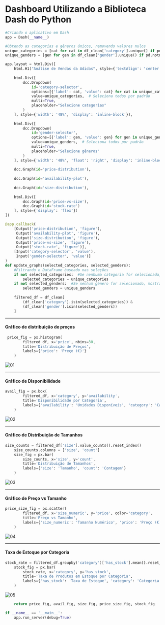 # Dashboard Utilizando a Biblioteca Dash do Python

```python
#Criando o aplicativo em Dash
app = Dash(__name__)

#Obtendo as categorias e gêneros únicos, removendo valores nulos
unique_categories = [cat for cat in df_clean['category'].unique() if pd.notnull(cat)]
unique_genders = [gen for gen in df_clean['gender'].unique() if pd.notnull(gen)]

app.layout = html.Div([
    html.H1("Análise de Vendas da Adidas", style={'textAlign': 'center', 'color':'yellow'}),
    
    html.Div([
        dcc.Dropdown(
            id='category-selector',
            options=[{'label': cat, 'value': cat} for cat in unique_categories],
            value=unique_categories,  # Seleciona todos por padrão
            multi=True,
            placeholder="Selecione categorias"
        )
    ], style={'width': '48%', 'display': 'inline-block'}),
    
    html.Div([
        dcc.Dropdown(
            id='gender-selector',
            options=[{'label': gen, 'value': gen} for gen in unique_genders],
            value=unique_genders,  # Seleciona todos por padrão
            multi=True,
            placeholder="Selecione gêneros"
        )
    ], style={'width': '48%', 'float': 'right', 'display': 'inline-block'}),
    
    dcc.Graph(id='price-distribution'),
    
    dcc.Graph(id='availability-plot'),
    
    dcc.Graph(id='size-distribution'),
    
    html.Div([
        dcc.Graph(id='price-vs-size'),
        dcc.Graph(id='stock-rate')
    ], style={'display': 'flex'})
])

@app.callback(
    [Output('price-distribution', 'figure'),
     Output('availability-plot', 'figure'),
     Output('size-distribution', 'figure'),
     Output('price-vs-size', 'figure'),
     Output('stock-rate', 'figure')],
    [Input('category-selector', 'value'),
     Input('gender-selector', 'value')]
)
def update_graphs(selected_categories, selected_genders):
    #Filtrando o DataFrame baseado nas seleções
    if not selected_categories:  #Se nenhuma categoria for selecionada, mostra todas
        selected_categories = unique_categories
    if not selected_genders:  #Se nenhum gênero for selecionado, mostra todos
        selected_genders = unique_genders
    
    filtered_df = df_clean[
        (df_clean['category'].isin(selected_categories)) & 
        (df_clean['gender'].isin(selected_genders))
    ]
```

<hr>

#### Gráfico de distribuição de preços

```python
 price_fig = px.histogram(
        filtered_df, x='price', nbins=30, 
        title='Distribuição de Preços',
        labels={'price': 'Preço (€)'}
    )
```

![01](https://github.com/user-attachments/assets/188897c0-2da7-4ea2-9543-4a9390cb0baf)

<hr>

#### Gráfico de Disponibilidade

```python
avail_fig = px.box(
        filtered_df, x='category', y='availability',
        title='Disponibilidade por Categoria',
        labels={'availability': 'Unidades Disponíveis', 'category': 'Categoria'}
    )
```

![02](https://github.com/user-attachments/assets/98b238d8-59be-42d7-8d1e-ee09e7596532)

<hr>

#### Gráfico de Distribuição de Tamanhos

```python
size_counts = filtered_df['size'].value_counts().reset_index()
    size_counts.columns = ['size', 'count']
    size_fig = px.bar(
        size_counts, x='size', y='count',
        title='Distribuição de Tamanhos',
        labels={'size': 'Tamanho', 'count': 'Contagem'}
    )
```

![03](https://github.com/user-attachments/assets/a097b735-3cf7-4d90-b6cf-3505c7573b31)

<hr>

#### Gráfico de Preço vs Tamanho

```python
price_size_fig = px.scatter(
        filtered_df, x='size_numeric', y='price', color='category',
        title='Preço vs Tamanho',
        labels={'size_numeric': 'Tamanho Numérico', 'price': 'Preço (€)'}
    )
```

![04](https://github.com/user-attachments/assets/98d4d711-e487-46ba-baeb-42f51fe2c2cd)

<hr>

#### Taxa de Estoque por Categoria

```python
stock_rate = filtered_df.groupby('category')['has_stock'].mean().reset_index()
    stock_fig = px.bar(
        stock_rate, x='category', y='has_stock',
        title='Taxa de Produtos em Estoque por Categoria',
        labels={'has_stock': 'Taxa de Estoque', 'category': 'Categoria'}
    )
```

![05](https://github.com/user-attachments/assets/c7a86dee-8bc4-4b44-9cbc-9426870a3041)

```python
    return price_fig, avail_fig, size_fig, price_size_fig, stock_fig

if __name__ == '__main__':
    app.run_server(debug=True)
```



